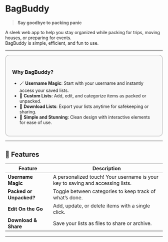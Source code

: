 # BagBuddy  

> **Say goodbye to packing panic**  

A sleek web app to help you stay organized while packing for trips, moving houses, or preparing for events.  
BagBuddy is simple, efficient, and fun to use.  

---

<div style="background: #f9f9f9; border: 2px solid #ccc; padding: 20px; border-radius: 12px;">  

### **Why BagBuddy?**  

- 🪄 **Username Magic**: Start with your username and instantly access your saved lists.  
- 🌈 **Custom Lists**: Add, edit, and categorize items as packed or unpacked.  
- 💾 **Download Lists**: Export your lists anytime for safekeeping or sharing.  
- 🎨 **Simple and Stunning**: Clean design with interactive elements for ease of use.  

</div>  

---

## 🎒 Features  

| **Feature**             | **Description**                                                                 |
|-------------------------|---------------------------------------------------------------------------------|
| **Username Magic**      | A personalized touch! Your username is your key to saving and accessing lists. |
| **Packed or Unpacked?** | Toggle between categories to keep track of what’s done.                        |
| **Edit On the Go**      | Add, update, or delete items with a single click.                              |
| **Download & Share**    | Save your lists as files to share or archive.                                  |

---
